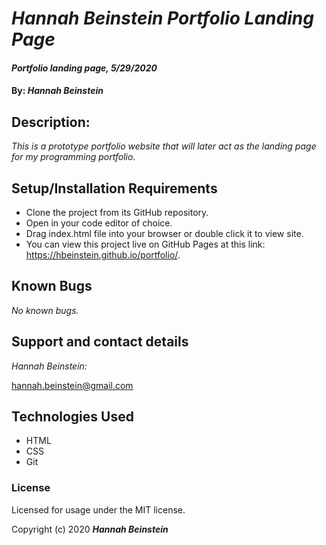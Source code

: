 # _Hannah Beinstein Portfolio Landing Page_

#### _Portfolio landing page, 5/29/2020_

#### By: _**Hannah Beinstein**_

## Description:

_This is a prototype portfolio website that will later act as the landing page for my programming portfolio._

## Setup/Installation Requirements

* Clone the project from its GitHub repository.
* Open in your code editor of choice.
* Drag index.html file into your browser or double click it to view site.
* You can view this project live on GitHub Pages at this link: https://hbeinstein.github.io/portfolio/.


## Known Bugs

_No known bugs._

## Support and contact details

_Hannah Beinstein:_ 

hannah.beinstein@gmail.com

## Technologies Used

* HTML
* CSS
* Git

### License

Licensed for usage under the MIT license.

Copyright (c) 2020 **_Hannah Beinstein_**